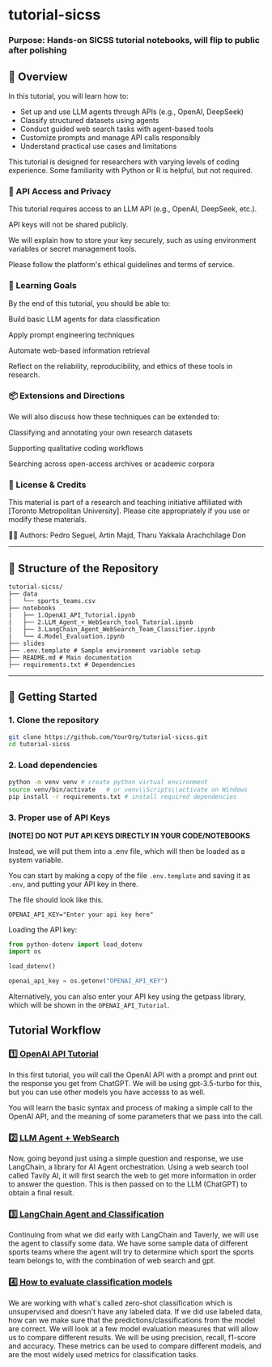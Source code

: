# tutorial-sicss

### Purpose: Hands-on SICSS tutorial notebooks, will flip to public after polishing

## 🌟 Overview

In this tutorial, you will learn how to:

- Set up and use LLM agents through APIs (e.g., OpenAI, DeepSeek)
- Classify structured datasets using agents
- Conduct guided web search tasks with agent-based tools
- Customize prompts and manage API calls responsibly
- Understand practical use cases and limitations

This tutorial is designed for researchers with varying levels of coding experience. Some familiarity with Python or R is helpful, but not required.

### 🔐 API Access and Privacy
This tutorial requires access to an LLM API (e.g., OpenAI, DeepSeek, etc.).

API keys will not be shared publicly.

We will explain how to store your key securely, such as using environment variables or secret management tools.

Please follow the platform's ethical guidelines and terms of service.

### 🧠 Learning Goals
By the end of this tutorial, you should be able to:

Build basic LLM agents for data classification

Apply prompt engineering techniques

Automate web-based information retrieval

Reflect on the reliability, reproducibility, and ethics of these tools in research.

### 📦 Extensions and Directions
We will also discuss how these techniques can be extended to:

Classifying and annotating your own research datasets

Supporting qualitative coding workflows

Searching across open-access archives or academic corpora

### 🤝 License & Credits
This material is part of a research and teaching initiative affiliated with [Toronto Metropolitan University].
Please cite appropriately if you use or modify these materials.

👨‍🏫 Authors: Pedro Seguel, Artin Majd, Tharu Yakkala Arachchilage Don

---

## 🧱 Structure of the Repository
```
tutorial-sicss/
├── data   
|   └── sports_teams.csv
├── notebooks
|   ├── 1.OpenAI_API_Tutorial.ipynb
|   ├── 2.LLM_Agent_+_WebSearch_tool_Tutorial.ipynb
|   ├── 3.LangChain_Agent_WebSearch_Team_Classifier.ipynb
|   └── 4.Model_Evaluation.ipynb
├── slides
├── .env.template # Sample environment variable setup
├── README.md # Main documentation
├── requirements.txt # Dependencies
```
---

## 🚀 Getting Started

### 1. Clone the repository

```bash
git clone https://github.com/YourOrg/tutorial-sicss.git
cd tutorial-sicss
```
### 2. Load dependencies

```bash
python -m venv venv # create python virtual environment
source venv/bin/activate   # or venv\\Scripts\\activate on Windows
pip install -r requirements.txt # install required dependencies
```

### 3. Proper use of API Keys

**[NOTE] DO NOT PUT API KEYS DIRECTLY IN YOUR CODE/NOTEBOOKS**

Instead, we will put them into a .env file, which will then be loaded as a system variable.

You can start by making a copy of the file `.env.template` and saving it as `.env`, and putting your
API key in there.

The file should look like this.
```
OPENAI_API_KEY="Enter your api key here"
```
Loading the API key:
```python
from python-dotenv import load_dotenv
import os

load_dotenv()

openai_api_key = os.getenv("OPENAI_API_KEY")
```

Alternatively, you can also enter your API key using the getpass library, which will be shown in the `OPENAI_API_Tutorial`. 

## Tutorial Workflow

### [1️⃣ OpenAI API Tutorial](notebooks/1.OpenAI_API_Tutorial.ipynb)

In this first tutorial, you will call the OpenAI API with a prompt and print out the response you get from ChatGPT. We will be using gpt-3.5-turbo for this, but you can use other models you have accesss to as well.

You will learn the basic syntax and process of making a simple call to the OpenAI API, and the meaning of some parameters that we pass into the call.

### [2️⃣ LLM Agent + WebSearch](notebooks/2.LLM_Agent_+_WebSearch_tool_Tutorial.ipynb)

Now, going beyond just using a simple question and response, we use LangChain, a library for AI Agent orchestration. Using a web search tool
called Tavily AI, it will first search the web to get more information in order to answer the question. This is then passed on to the LLM (ChatGPT) to obtain a final result.


### [3️⃣ LangChain Agent and Classification](notebooks/3.LangChain_Agent_WebSearch_Team_Classifier.ipynb)

Continuing from what we did early with LangChain and Taverly, we will use the agent to classify some data. We have some sample data of different sports teams where
the agent will try to determine which sport the sports team belongs to, with the combination of web search and gpt.

### [4️⃣ How to evaluate classification models](notebooks/4.Model_Evaluation.ipynb)

We are working with what's called zero-shot classification which is unsupervised and doesn't have any labeled data. If we did use labeled data, how can we make sure that the predictions/classifications from the model are correct. We will look at a few model evaluation measures that will allow us to compare different results. We will be using precision, recall, f1-score and accuracy. These metrics can be used to compare different models, and are the most widely used metrics for classification tasks.